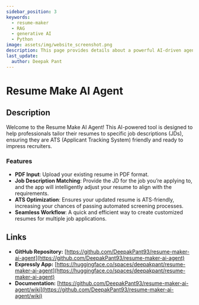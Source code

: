 ```yaml
---
sidebar_position: 3
keywords: 
  - resume-maker
  - RAG
  - generative AI
  - Python
image: assets/img/website_screenshot.png
description: This page provides details about a powerful AI-driven agent for resume.
last_update:
  author: Deepak Pant
---
```


# Resume Make AI Agent

## Description

Welcome to the Resume Make AI Agent! This AI-powered tool is designed to help professionals tailor their resumes to specific job descriptions (JDs), ensuring they are ATS (Applicant Tracking System) friendly and ready to impress recruiters.

### Features

- **PDF Input**: Upload your existing resume in PDF format.
- **Job Description Matching**: Provide the JD for the job you’re applying to, and the app will intelligently adjust your resume to align with the requirements.
- **ATS Optimization**: Ensures your updated resume is ATS-friendly, increasing your chances of passing automated screening processes.
- **Seamless Workflow**: A quick and efficient way to create customized resumes for multiple job applications.

## Links

- **GitHub Repository:** [https://github.com/DeepakPant93/resume-maker-ai-agent](https://github.com/DeepakPant93/resume-maker-ai-agent)
- **Expressly App:** [https://huggingface.co/spaces/deepakpant/resume-maker-ai-agent](https://huggingface.co/spaces/deepakpant/resume-maker-ai-agent)
- **Documentation:** [https://github.com/DeepakPant93/resume-maker-ai-agent/wiki](https://github.com/DeepakPant93/resume-maker-ai-agent/wiki)
